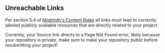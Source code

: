 ## Unreachable Links

Per section 5.4 of [Modrinth's Content Rules](https://modrinth.com/legal/rules#miscellaneous) all links must lead to correctly labeled publicly available resources that are directly related to your project.

Currently, your Source link directs to a Page Not Found error, likely because your repository is private, make sure to make your repository public before resubmitting your project!
